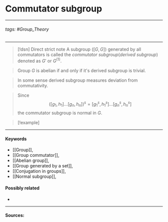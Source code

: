 # Commutator subgroup
***
###### tags: #Group_Theory 
***
>[!dsn] Direct strict note
>A subgroup $([G,G])$ generated by all commutators is called the *commutator subgroup*(*derived subgroup*) denoted as $G'$ or $G^{(1)}$.

>Group $G$ is abelian if and only if it's derived subgroup is trivial.

>In some sense derived subgroup measures deviation from commutativity.

>Since 
>$$\left([g_{1},h_{1}]\dots[g_{n},h_{n}]\right)^{s}=[g_{1}^{s},h_{1}^{s}]\dots[g_{n}^{s},h_{n}^{s}]$$
>the commutator subgroup is normal in $G$.

>[!example] 
>
***
#### Keywords
- [[Group]],
- [[Group commutator]],
- [[Abelian group]],
- [[Group generated by a set]],
- [[Conjugation in groups]],
- [[Normal subgroup]],
#### Possibly related
- 
***
#### Sources: